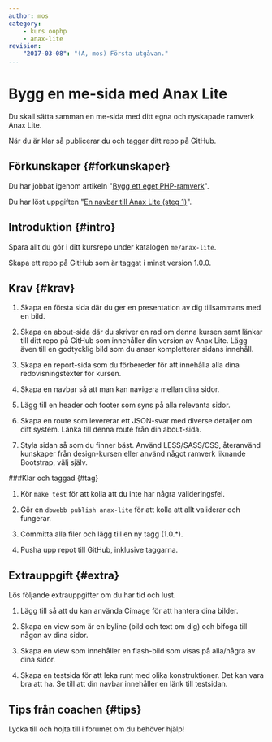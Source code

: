 ```yaml
---
author: mos
category:
    - kurs oophp
    - anax-lite
revision:
    "2017-03-08": "(A, mos) Första utgåvan."
...
```

Bygg en me-sida med Anax Lite
===================================

Du skall sätta samman en me-sida med ditt egna och nyskapade ramverk Anax Lite.

När du är klar så publicerar du och taggar ditt repo på GitHub.

<!--more-->



Förkunskaper {#forkunskaper}
-----------------------

Du har jobbat igenom artikeln "[Bygg ett eget PHP-ramverk](kunskap/bygg-ett-eget-php-ramverk)".

Du har löst uppgiften "[En navbar till Anax Lite (steg 1)](uppgift/en-navbar-till-anax-lite-steg-1)".



Introduktion {#intro}
-----------------------

Spara allt du gör i ditt kursrepo under katalogen `me/anax-lite`.

Skapa ett repo på GitHub som är taggat i minst version 1.0.0.



Krav {#krav}
-----------------------

1. Skapa en första sida där du ger en presentation av dig tillsammans med en bild.

1. Skapa en about-sida där du skriver en rad om denna kursen samt länkar till ditt repo på GitHub som innehåller din version av Anax Lite. Lägg även till en godtycklig bild som du anser kompletterar sidans innehåll.

1. Skapa en report-sida som du förbereder för att innehålla alla dina redovisningstexter för kursen.

1. Skapa en navbar så att man kan navigera mellan dina sidor.

1. Lägg till en header och footer som syns på alla relevanta sidor.

1. Skapa en route som levererar ett JSON-svar med diverse detaljer om ditt system. Länka till denna route från din about-sida.

1. Styla sidan så som du finner bäst. Använd LESS/SASS/CSS, återanvänd kunskaper från design-kursen eller använd något ramverk liknande Bootstrap, välj själv.



###Klar och taggad {#tag}

1. Kör `make test` för att kolla att du inte har några valideringsfel.

1. Gör en `dbwebb publish anax-lite` för att kolla att allt validerar och fungerar.

1. Committa alla filer och lägg till en ny tagg (1.0.\*).

1. Pusha upp repot till GitHub, inklusive taggarna.



Extrauppgift {#extra}
-----------------------

Lös följande extrauppgifter om du har tid och lust.

1. Lägg till så att du kan använda Cimage för att hantera dina bilder.

1. Skapa en view som är en byline (bild och text om dig) och bifoga till någon av dina sidor.

1. Skapa en view som innehåller en flash-bild som visas på alla/några av dina sidor.

1. Skapa en testsida för att leka runt med olika konstruktioner. Det kan vara bra att ha. Se till att din navbar innehåller en länk till testsidan.



Tips från coachen {#tips}
-----------------------

Lycka till och hojta till i forumet om du behöver hjälp!
